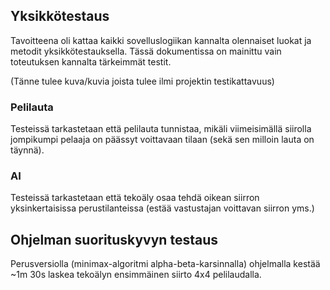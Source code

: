 ## Yksikkötestaus

Tavoitteena oli kattaa kaikki sovelluslogiikan kannalta olennaiset luokat ja metodit yksikkötestauksella. Tässä dokumentissa on mainittu vain toteutuksen kannalta tärkeimmät testit.

(Tänne tulee kuva/kuvia joista tulee ilmi projektin testikattavuus)


### Pelilauta

Testeissä tarkastetaan että pelilauta tunnistaa, mikäli viimeisimällä siirolla jompikumpi pelaaja on päässyt voittavaan tilaan (sekä sen milloin lauta on täynnä).


### AI

Testeissä tarkastetaan että tekoäly osaa tehdä oikean siirron yksinkertaisissa perustilanteissa (estää vastustajan voittavan siirron yms.)


## Ohjelman suorituskyvyn testaus

Perusversiolla (minimax-algoritmi alpha-beta-karsinnalla) ohjelmalla kestää ~1m 30s laskea tekoälyn ensimmäinen siirto 4x4 pelilaudalla.
